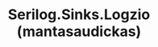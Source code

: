 ---
title: Serilog.Sinks.Logzio (mantasaudickas)
project-url: https://github.com/mantasaudickas/serilog-sinks-logz-io
logo:
  logofile: dotnet.svg
  orientation: vertical
data-source: .NET code
shipping-tags:
  - from-your-code
---